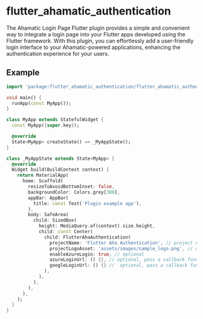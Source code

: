 # flutter_ahamatic_authentication

The Ahamatic Login Page Flutter plugin provides a simple and convenient way to integrate a login page into your Flutter apps developed using the Flutter framework. With this plugin, you can effortlessly add a user-friendly login interface to your Ahamatic-powered applications, enhancing the authentication experience for your users.

## Example

```dart
import 'package:flutter_ahamatic_authentication/flutter_ahamatic_authentication.dart';

void main() {
  runApp(const MyApp());
}

class MyApp extends StatefulWidget {
  const MyApp({super.key});

  @override
  State<MyApp> createState() => _MyAppState();
}

class _MyAppState extends State<MyApp> {
  @override
  Widget build(BuildContext context) {
    return MaterialApp(
      home: Scaffold(
        resizeToAvoidBottomInset: false,
        backgroundColor: Colors.grey[300],
        appBar: AppBar(
          title: const Text('Plugin example app'),
        ),
        body: SafeArea(
          child: SizedBox(
            height: MediaQuery.of(context).size.height,
            child: const Center(
              child: FlutterAhaAuthentication(
                projectName: 'Flutter Aha Authentication', // project name
                projectLogoAsset: 'assets/images/sample_logo.png', // optional, project logo from your asset file
                enableAzureLogin: true, // optional
                azureLoginUrl: () {}, // optional, pass a callback function
                googleLoginUrl: () {} //  optional, pass a callback function
              ),
            ),
          ),
        ),
      ),
    );
  }
}

```

